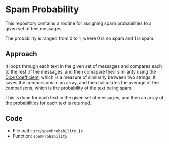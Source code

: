 # Spam Probability

This repository contains a routine for assigning spam probabilities to a given set of text messages.

The probability is ranged from 0 to 1, where 0 is no spam and 1 is spam.

## Approach

It loops through each text in the given set of messages and compares each to the rest of the messages, and then comapare their similarity using the [Dice Coefficient](https://en.wikipedia.org/wiki/Dice%27s_coefficient), which is a measure of similarity between two strings. It saves the comparisons in an array, and then calculates the average of the comparisons, which is the probability of the text being spam.

This is done for each text in the given set of messages, and then an array of the probabilities for each text is returned.

## Code

- File path: `src/spamProbability.js`
- Function: `spamProbability`
